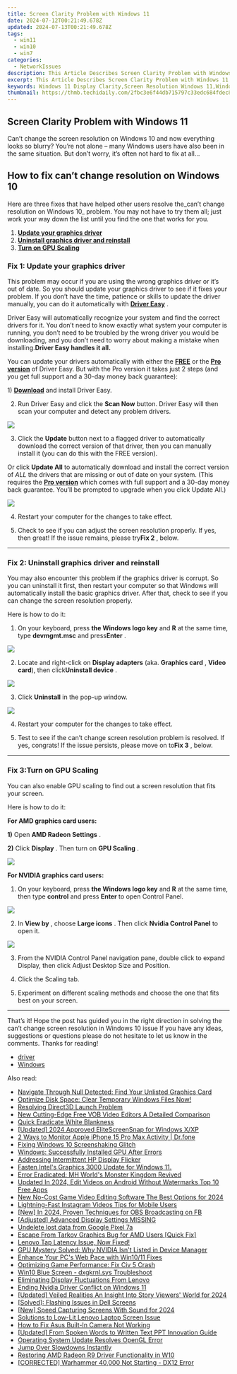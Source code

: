 ```yaml
---
title: Screen Clarity Problem with Windows 11
date: 2024-07-12T00:21:49.678Z
updated: 2024-07-13T00:21:49.678Z
tags:
  - win11
  - win10
  - win7
categories:
  - NetworkIssues
description: This Article Describes Screen Clarity Problem with Windows 11
excerpt: This Article Describes Screen Clarity Problem with Windows 11
keywords: Windows 11 Display Clarity,Screen Resolution Windows 11,Windows 11 Graphics Issues,Microsoft Windows 11 Clarity Enhancement,Windows 11 High-Definition Troubleshooting,Pixel Perfection in Windows 11,Windows 11 Screen Flickering Fix
thumbnail: https://thmb.techidaily.com/2fbc3e6f44db715797c33edc684fdec869f92d47c4dc2f3157ebd6066028a057.png
---
```


## Screen Clarity Problem with Windows 11

 Can’t change the screen resolution on Windows 10 and now everything looks so blurry? You’re not alone – many Windows users have also been in the same situation. But don’t worry, it’s often not hard to fix at all…

## How to fix can’t change resolution on Windows 10

 Here are three fixes that have helped other users resolve the_can’t change resolution on Windows 10_ problem. You may not have to try them all; just work your way down the list until you find the one that works for you.

1. **[Update your graphics driver](#F1)**
2. **[Uninstall graphics driver and reinstall](#F2)**
3. **[Turn on GPU Scaling](#F3)**

### Fix 1: Update your graphics driver

 This problem may occur if you are using the wrong graphics driver or it’s out of date. So you should update your graphics driver to see if it fixes your problem. If you don’t have the time, patience or skills to update the driver manually, you can do it automatically with [](https://tools.techidaily.com/drivereasy/download/) **[Driver Easy](https://tools.techidaily.com/drivereasy/download/)**  .

 Driver Easy will automatically recognize your system and find the correct drivers for it. You don’t need to know exactly what system your computer is running, you don’t need to be troubled by the wrong driver you would be downloading, and you don’t need to worry about making a mistake when installing.**Driver Easy handles it all.**

 You can update your drivers automatically with either the [**FREE**](https://tools.techidaily.com/drivereasy/download/) or the [**Pro version**](https://tools.techidaily.com/drivereasy/download/) of Driver Easy. But with the Pro version it takes just 2 steps (and you get full support and a 30-day money back guarantee):

 1)[](https://tools.techidaily.com/drivereasy/download/) **[Download](https://tools.techidaily.com/drivereasy/download/)** [](https://tools.techidaily.com/drivereasy/download/) and install Driver Easy.

 2) Run Driver Easy and click the **Scan Now** button. Driver Easy will then scan your computer and detect any problem drivers.

![](https://images.drivereasy.com/wp-content/uploads/2019/06/image-439.png)

 3) Click the **Update**  button next to a flagged driver to automatically download the correct version of that driver, then you can manually install it (you can do this with the FREE version).

 Or click **Update All** to automatically download and install the correct version of _ALL_ the drivers that are missing or out of date on your system. (This requires the **[Pro version](https://tools.techidaily.com/drivereasy/download/)**  which comes with full support and a 30-day money back guarantee. You’ll be prompted to upgrade when you click Update All.)

![](https://images.drivereasy.com/wp-content/uploads/2019/08/image-283.png)

4) Restart your computer for the changes to take effect.

5) Check to see if you can adjust the screen resolution properly. If yes, then great! If the issue remains, please try**Fix 2** , below.

---

### Fix 2: Uninstall graphics driver and reinstall

 You may also encounter this problem if the graphics driver is corrupt. So you can uninstall it first, then restart your computer so that Windows will automatically install the basic graphics driver. After that, check to see if you can change the screen resolution properly.

Here is how to do it:

 1) On your keyboard, press **the Windows logo key** and **R**  at the same time, type **devmgmt.msc** and press**Enter** .

![](https://images.drivereasy.com/wp-content/uploads/2019/10/image-311.png)

 2) Locate and right-click on **Display adapters** (aka. **Graphics card** , **Video card**), then click**Uninstall device** .

![](https://images.drivereasy.com/wp-content/uploads/2019/10/image-312.png)

 3) Click **Uninstall** in the pop-up window.

![](https://images.drivereasy.com/wp-content/uploads/2018/09/img_5b91f147059a0.png)

4) Restart your computer for the changes to take effect.

5) Test to see if the can’t change screen resolution problem is resolved. If yes, congrats! If the issue persists, please move on to**Fix 3** , below.

---

### Fix 3:**Turn on GPU Scaling**

 You can also enable GPU scaling to find out a screen resolution that fits your screen.

Here is how to do it:

**For AMD graphics card users:**

**1)** Open **AMD Radeon Settings** .

**2)** Click **Display** . Then turn on **GPU Scaling** .

![](https://images.drivereasy.com/wp-content/uploads/2018/02/img_5a81660bb9d4e.png)

**For NVIDIA graphics card users:**

 1) On your keyboard, press **the Windows logo key** and **R** at the same time, then type **control**  and press **Enter**  to open Control Panel.

![](https://images.drivereasy.com/wp-content/uploads/2019/07/image-542.png)

 2) In **View by** , choose **Large icons** . Then click **Nvidia Control Panel** to open it.

![](https://images.drivereasy.com/wp-content/uploads/2019/08/image-224-1024x607.png)

 3) From the NVIDIA Control Panel navigation pane, double click to expand Display, then click Adjust Desktop Size and Position.

 4) Click the Scaling tab.

 5) Experiment on different scaling methods and choose the one that fits best on your screen.

---

 That’s it! Hope the post has guided you in the right direction in solving the can’t change screen resolution in Windows 10 issue If you have any ideas, suggestions or questions please do not hesitate to let us know in the comments. Thanks for reading!

* [driver](https://tools.techidaily.com/drivereasy/download/)
* [Windows](https://tools.techidaily.com/drivereasy/download/)

<ins class="adsbygoogle"
     style="display:block"
     data-ad-format="autorelaxed"
     data-ad-client="ca-pub-7571918770474297"
     data-ad-slot="1223367746"></ins>



<ins class="adsbygoogle"
     style="display:block"
     data-ad-client="ca-pub-7571918770474297"
     data-ad-slot="8358498916"
     data-ad-format="auto"
     data-full-width-responsive="true"></ins>



<span class="atpl-alsoreadstyle">Also read:</span>
<div><ul>
<li><a href="https://network-issues.techidaily.com/navigate-through-null-detected-find-your-unlisted-graphics-card/"><u>Navigate Through Null Detected: Find Your Unlisted Graphics Card</u></a></li>
<li><a href="https://win11.techidaily.com/1719268980675-optimize-disk-space-clear-temporary-windows-files-now/"><u>Optimize Disk Space: Clear Temporary Windows Files Now!</u></a></li>
<li><a href="https://network-issues.techidaily.com/resolving-direct3d-launch-problem/"><u>Resolving Direct3D Launch Problem</u></a></li>
<li><a href="https://ai-vdieo-software.techidaily.com/new-cutting-edge-free-vob-video-editors-a-detailed-comparison/"><u>New Cutting-Edge Free VOB Video Editors A Detailed Comparison</u></a></li>
<li><a href="https://network-issues.techidaily.com/quick-eradicate-white-blankness/"><u>Quick Eradicate White Blankness</u></a></li>
<li><a href="https://visual-screen-recording.techidaily.com/updated-2024-approved-elitescreensnap-for-windows-xxp/"><u>[Updated] 2024 Approved  EliteScreenSnap for Windows X/XP</u></a></li>
<li><a href="https://ios-location-track.techidaily.com/2-ways-to-monitor-apple-iphone-15-pro-max-activity-drfone-by-drfone-virtual-ios/"><u>2 Ways to Monitor Apple iPhone 15 Pro Max Activity | Dr.fone</u></a></li>
<li><a href="https://network-issues.techidaily.com/fixing-windows-10-screenshaking-glitch/"><u>Fixing Windows 10 Screenshaking Glitch</u></a></li>
<li><a href="https://network-issues.techidaily.com/windows-successfully-installed-gpu-after-errors/"><u>Windows: Successfully Installed GPU After Errors</u></a></li>
<li><a href="https://network-issues.techidaily.com/addressing-intermittent-hp-display-flicker/"><u>Addressing Intermittent HP Display Flicker</u></a></li>
<li><a href="https://network-issues.techidaily.com/fasten-intels-graphics-3000-update-for-windows-11/"><u>Fasten Intel's Graphics 3000 Update for Windows 11.</u></a></li>
<li><a href="https://network-issues.techidaily.com/error-eradicated-mh-worlds-monster-kingdom-revived/"><u>Error Eradicated: MH World's Monster Kingdom Revived</u></a></li>
<li><a href="https://ai-video-tools.techidaily.com/updated-in-2024-edit-videos-on-android-without-watermarks-top-10-free-apps/"><u>Updated In 2024, Edit Videos on Android Without Watermarks Top 10 Free Apps</u></a></li>
<li><a href="https://video-creation-software.techidaily.com/new-no-cost-game-video-editing-software-the-best-options-for-2024/"><u>New No-Cost Game Video Editing Software The Best Options for 2024</u></a></li>
<li><a href="https://instagram-video-recordings.techidaily.com/lightning-fast-instagram-videos-tips-for-mobile-users/"><u>Lightning-Fast Instagram Videos  Tips for Mobile Users</u></a></li>
<li><a href="https://screen-activity-recording.techidaily.com/new-in-2024-proven-techniques-for-obs-broadcasting-on-fb/"><u>[New] In 2024, Proven Techniques for OBS Broadcasting on FB</u></a></li>
<li><a href="https://network-issues.techidaily.com/adjusted-advanced-display-settings-missing/"><u>[Adjusted] Advanced Display Settings MISSING</u></a></li>
<li><a href="https://techidaily.com/undelete-lost-data-from-google-pixel-7a-by-fonelab-android-recover-data/"><u>Undelete lost data from Google Pixel 7a</u></a></li>
<li><a href="https://network-issues.techidaily.com/escape-from-tarkov-graphics-bug-for-amd-users-quick-fix/"><u>Escape From Tarkov Graphics Bug for AMD Users [Quick Fix]</u></a></li>
<li><a href="https://network-issues.techidaily.com/lenovo-tap-latency-issue-now-fixed/"><u>Lenovo Tap Latency Issue, Now Fixed!</u></a></li>
<li><a href="https://network-issues.techidaily.com/gpu-mystery-solved-why-nvidia-isnt-listed-in-device-manager/"><u>GPU Mystery Solved: Why NVIDIA Isn't Listed in Device Manager</u></a></li>
<li><a href="https://network-issues.techidaily.com/enhance-your-pcs-web-pace-with-win1011-fixes/"><u>Enhance Your PC's Web Pace with Win10/11 Fixes</u></a></li>
<li><a href="https://network-issues.techidaily.com/optimizing-game-performance-fix-civ-5-crash/"><u>Optimizing Game Performance: Fix Civ 5 Crash</u></a></li>
<li><a href="https://network-issues.techidaily.com/win10-blue-screen-dxgkrnlsys-troubleshoot/"><u>Win10 Blue Screen - dxgkrnl.sys Troubleshoot</u></a></li>
<li><a href="https://graphic-issues.techidaily.com/eliminating-display-fluctuations-from-lenovo/"><u>Eliminating Display Fluctuations From Lenovo</u></a></li>
<li><a href="https://network-issues.techidaily.com/ending-nvidia-driver-conflict-on-windows-11/"><u>Ending Nvidia Driver Conflict on Windows 11</u></a></li>
<li><a href="https://instagram-clips.techidaily.com/updated-veiled-realities-an-insight-into-story-viewers-world-for-2024/"><u>[Updated] Veiled Realities  An Insight Into Story Viewers' World for 2024</u></a></li>
<li><a href="https://network-issues.techidaily.com/solved-flashing-issues-in-dell-screens/"><u>[Solved]: Flashing Issues in Dell Screens</u></a></li>
<li><a href="https://screen-activity-recording.techidaily.com/new-speed-capturing-screens-with-sound-for-2024/"><u>[New] Speed  Capturing Screens With Sound for 2024</u></a></li>
<li><a href="https://network-issues.techidaily.com/solutions-to-low-lit-lenovo-laptop-screen-issue/"><u>Solutions to Low-Lit Lenovo Laptop Screen Issue</u></a></li>
<li><a href="https://network-issues.techidaily.com/how-to-fix-asus-built-in-camera-not-working/"><u>How to Fix Asus Built-In Camera Not Working</u></a></li>
<li><a href="https://some-knowledge.techidaily.com/updated-from-spoken-words-to-written-text-ppt-innovation-guide/"><u>[Updated] From Spoken Words to Written Text  PPT Innovation Guide</u></a></li>
<li><a href="https://network-issues.techidaily.com/operating-system-update-resolves-opengl-error/"><u>Operating System Update Resolves OpenGL Error</u></a></li>
<li><a href="https://network-issues.techidaily.com/jump-over-slowdowns-instantly/"><u>Jump Over Slowdowns Instantly</u></a></li>
<li><a href="https://network-issues.techidaily.com/restoring-amd-radeon-r9-driver-functionality-in-w10/"><u>Restoring AMD Radeon R9 Driver Functionality in W10</u></a></li>
<li><a href="https://network-issues.techidaily.com/corrected-warhammer-40000-not-starting-dx12-error/"><u>[CORRECTED] Warhammer 40,000 Not Starting - DX12 Error</u></a></li>
</ul></div>
